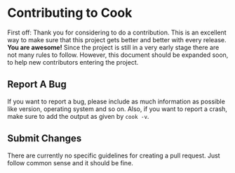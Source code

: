 # Contributing to Cook

First off: Thank you for considering to do a contribution. This is an excellent
way to make sure that this project gets better and better with every release.
**You are awesome!** Since the project is still in a very early stage there are
not many rules to follow. However, this document should be expanded soon, to
help new contributors entering the project.


## Report A Bug

If you want to report a bug, please include as much information as possible
like version, operating system and so on. Also, if you want to report a crash,
make sure to add the output as given by `cook -v`.


## Submit Changes

There are currently no specific guidelines for creating a pull request. Just
follow common sense and it should be fine.
